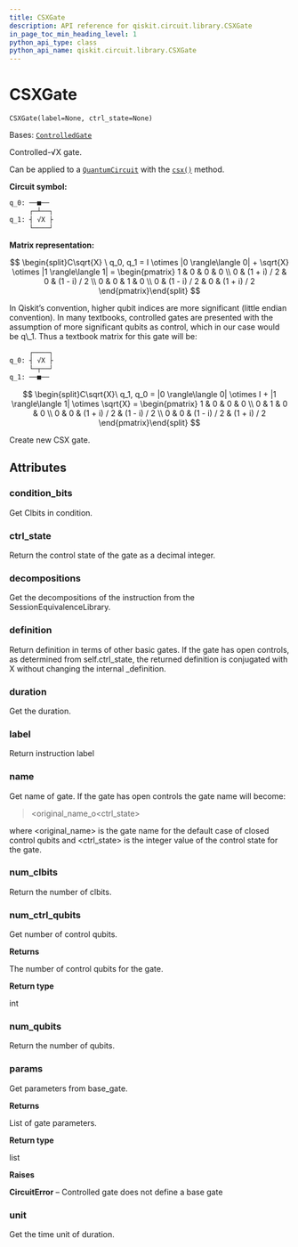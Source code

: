 ```yaml
---
title: CSXGate
description: API reference for qiskit.circuit.library.CSXGate
in_page_toc_min_heading_level: 1
python_api_type: class
python_api_name: qiskit.circuit.library.CSXGate
---
```


# CSXGate

<span id="qiskit.circuit.library.CSXGate" />

`CSXGate(label=None, ctrl_state=None)`

Bases: [`ControlledGate`](qiskit.circuit.ControlledGate "qiskit.circuit.controlledgate.ControlledGate")

Controlled-√X gate.

Can be applied to a [`QuantumCircuit`](qiskit.circuit.QuantumCircuit "qiskit.circuit.QuantumCircuit") with the [`csx()`](qiskit.circuit.QuantumCircuit#csx "qiskit.circuit.QuantumCircuit.csx") method.

**Circuit symbol:**

```python
q_0: ──■──
     ┌─┴──┐
q_1: ┤ √X ├
     └────┘
```

**Matrix representation:**

$$
\begin{split}C\sqrt{X} \ q_0, q_1 =
I \otimes |0 \rangle\langle 0| + \sqrt{X} \otimes |1 \rangle\langle 1|  =
    \begin{pmatrix}
        1 & 0 & 0 & 0 \\
        0 & (1 + i) / 2 & 0 & (1 - i) / 2 \\
        0 & 0 & 1 & 0 \\
        0 & (1 - i) / 2 & 0 & (1 + i) / 2
    \end{pmatrix}\end{split}
$$

<Admonition title="Note" type="note">
  In Qiskit’s convention, higher qubit indices are more significant (little endian convention). In many textbooks, controlled gates are presented with the assumption of more significant qubits as control, which in our case would be q\_1. Thus a textbook matrix for this gate will be:

  ```python
       ┌────┐
  q_0: ┤ √X ├
       └─┬──┘
  q_1: ──■──
  ```

  $$
  \begin{split}C\sqrt{X}\ q_1, q_0 =
      |0 \rangle\langle 0| \otimes I + |1 \rangle\langle 1| \otimes \sqrt{X} =
      \begin{pmatrix}
          1 & 0 & 0 & 0 \\
          0 & 1 & 0 & 0 \\
          0 & 0 & (1 + i) / 2 & (1 - i) / 2 \\
          0 & 0 & (1 - i) / 2 & (1 + i) / 2
      \end{pmatrix}\end{split}
  $$
</Admonition>

Create new CSX gate.

## Attributes

<span id="qiskit.circuit.library.CSXGate.condition_bits" />

### condition\_bits

Get Clbits in condition.

<span id="qiskit.circuit.library.CSXGate.ctrl_state" />

### ctrl\_state

Return the control state of the gate as a decimal integer.

<span id="qiskit.circuit.library.CSXGate.decompositions" />

### decompositions

Get the decompositions of the instruction from the SessionEquivalenceLibrary.

<span id="qiskit.circuit.library.CSXGate.definition" />

### definition

Return definition in terms of other basic gates. If the gate has open controls, as determined from self.ctrl\_state, the returned definition is conjugated with X without changing the internal \_definition.

<span id="qiskit.circuit.library.CSXGate.duration" />

### duration

Get the duration.

<span id="qiskit.circuit.library.CSXGate.label" />

### label

Return instruction label

<span id="qiskit.circuit.library.CSXGate.name" />

### name

Get name of gate. If the gate has open controls the gate name will become:

> \<original\_name\_o\<ctrl\_state>

where \<original\_name> is the gate name for the default case of closed control qubits and \<ctrl\_state> is the integer value of the control state for the gate.

<span id="qiskit.circuit.library.CSXGate.num_clbits" />

### num\_clbits

Return the number of clbits.

<span id="qiskit.circuit.library.CSXGate.num_ctrl_qubits" />

### num\_ctrl\_qubits

Get number of control qubits.

**Returns**

The number of control qubits for the gate.

**Return type**

int

<span id="qiskit.circuit.library.CSXGate.num_qubits" />

### num\_qubits

Return the number of qubits.

<span id="qiskit.circuit.library.CSXGate.params" />

### params

Get parameters from base\_gate.

**Returns**

List of gate parameters.

**Return type**

list

**Raises**

**CircuitError** – Controlled gate does not define a base gate

<span id="qiskit.circuit.library.CSXGate.unit" />

### unit

Get the time unit of duration.

